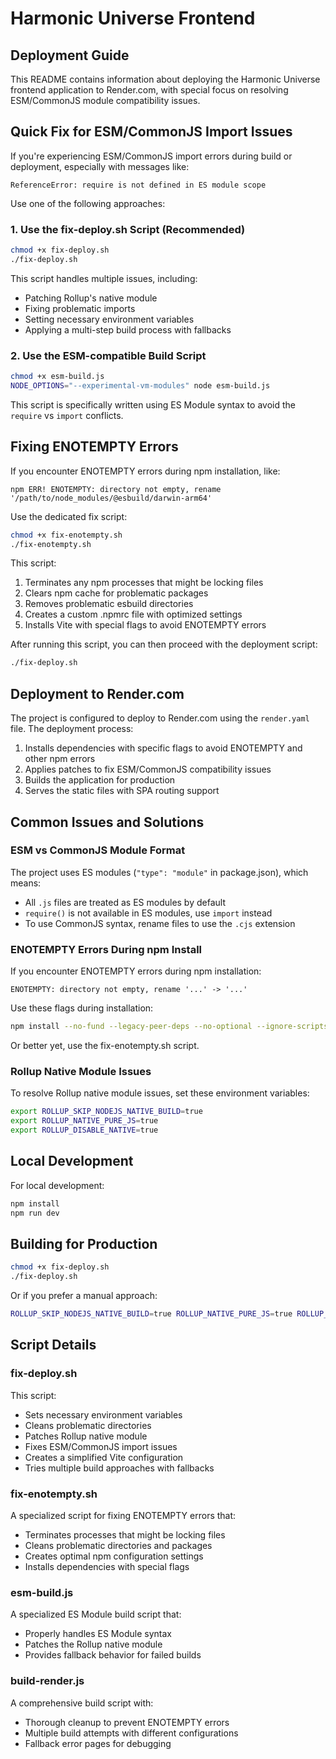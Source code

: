# Harmonic Universe Frontend

## Deployment Guide

This README contains information about deploying the Harmonic Universe frontend application to Render.com, with special focus on resolving ESM/CommonJS module compatibility issues.

## Quick Fix for ESM/CommonJS Import Issues

If you're experiencing ESM/CommonJS import errors during build or deployment, especially with messages like:

```
ReferenceError: require is not defined in ES module scope
```

Use one of the following approaches:

### 1. Use the fix-deploy.sh Script (Recommended)

```bash
chmod +x fix-deploy.sh
./fix-deploy.sh
```

This script handles multiple issues, including:

- Patching Rollup's native module
- Fixing problematic imports
- Setting necessary environment variables
- Applying a multi-step build process with fallbacks

### 2. Use the ESM-compatible Build Script

```bash
chmod +x esm-build.js
NODE_OPTIONS="--experimental-vm-modules" node esm-build.js
```

This script is specifically written using ES Module syntax to avoid the `require` vs `import` conflicts.

## Fixing ENOTEMPTY Errors

If you encounter ENOTEMPTY errors during npm installation, like:

```
npm ERR! ENOTEMPTY: directory not empty, rename '/path/to/node_modules/@esbuild/darwin-arm64'
```

Use the dedicated fix script:

```bash
chmod +x fix-enotempty.sh
./fix-enotempty.sh
```

This script:

1. Terminates any npm processes that might be locking files
2. Clears npm cache for problematic packages
3. Removes problematic esbuild directories
4. Creates a custom .npmrc file with optimized settings
5. Installs Vite with special flags to avoid ENOTEMPTY errors

After running this script, you can then proceed with the deployment script:

```bash
./fix-deploy.sh
```

## Deployment to Render.com

The project is configured to deploy to Render.com using the `render.yaml` file. The deployment process:

1. Installs dependencies with specific flags to avoid ENOTEMPTY and other npm errors
2. Applies patches to fix ESM/CommonJS compatibility issues
3. Builds the application for production
4. Serves the static files with SPA routing support

## Common Issues and Solutions

### ESM vs CommonJS Module Format

The project uses ES modules (`"type": "module"` in package.json), which means:

- All `.js` files are treated as ES modules by default
- `require()` is not available in ES modules, use `import` instead
- To use CommonJS syntax, rename files to use the `.cjs` extension

### ENOTEMPTY Errors During npm Install

If you encounter ENOTEMPTY errors during npm installation:

```
ENOTEMPTY: directory not empty, rename '...' -> '...'
```

Use these flags during installation:

```bash
npm install --no-fund --legacy-peer-deps --no-optional --ignore-scripts --force --no-package-lock --unsafe-perm
```

Or better yet, use the fix-enotempty.sh script.

### Rollup Native Module Issues

To resolve Rollup native module issues, set these environment variables:

```bash
export ROLLUP_SKIP_NODEJS_NATIVE_BUILD=true
export ROLLUP_NATIVE_PURE_JS=true
export ROLLUP_DISABLE_NATIVE=true
```

## Local Development

For local development:

```bash
npm install
npm run dev
```

## Building for Production

```bash
chmod +x fix-deploy.sh
./fix-deploy.sh
```

Or if you prefer a manual approach:

```bash
ROLLUP_SKIP_NODEJS_NATIVE_BUILD=true ROLLUP_NATIVE_PURE_JS=true ROLLUP_DISABLE_NATIVE=true npm run build
```

## Script Details

### fix-deploy.sh

This script:

- Sets necessary environment variables
- Cleans problematic directories
- Patches Rollup native module
- Fixes ESM/CommonJS import issues
- Creates a simplified Vite configuration
- Tries multiple build approaches with fallbacks

### fix-enotempty.sh

A specialized script for fixing ENOTEMPTY errors that:

- Terminates processes that might be locking files
- Cleans problematic directories and packages
- Creates optimal npm configuration settings
- Installs dependencies with special flags

### esm-build.js

A specialized ES Module build script that:

- Properly handles ES Module syntax
- Patches the Rollup native module
- Provides fallback behavior for failed builds

### build-render.js

A comprehensive build script with:

- Thorough cleanup to prevent ENOTEMPTY errors
- Multiple build attempts with different configurations
- Fallback error pages for debugging
